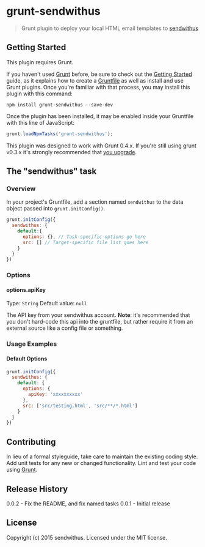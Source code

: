 # grunt-sendwithus

> Grunt plugin to deploy your local HTML email templates to [sendwithus](https://sendwithus.com)

## Getting Started
This plugin requires Grunt.

If you haven't used [Grunt](http://gruntjs.com/) before, be sure to check out the [Getting Started](http://gruntjs.com/getting-started) guide, as it explains how to create a [Gruntfile](http://gruntjs.com/sample-gruntfile) as well as install and use Grunt plugins. Once you're familiar with that process, you may install this plugin with this command:

```shell
npm install grunt-sendwithus --save-dev
```

Once the plugin has been installed, it may be enabled inside your Gruntfile with this line of JavaScript:

```js
grunt.loadNpmTasks('grunt-sendwithus');
```

This plugin was designed to work with Grunt 0.4.x. If you're still using grunt v0.3.x it's strongly recommended that [you upgrade](http://gruntjs.com/upgrading-from-0.3-to-0.4).

## The "sendwithus" task

### Overview
In your project's Gruntfile, add a section named `sendwithus` to the data object passed into `grunt.initConfig()`.

```js
grunt.initConfig({
  sendwithus: {
    default:{
      options: {}, // Task-specific options go here
      src: [] // Target-specific file list goes here
    }
  }
})
```

### Options

#### options.apiKey
Type: `String`
Default value: `null`

The API key from your sendwithus account. **Note**: it's recommended that you don't hard-code this api into the gruntfile, but rather require it from an external source like a config file or something.

### Usage Examples

#### Default Options

```js
grunt.initConfig({
  sendwithus: {
    default: {
      options: {
        apiKey: 'xxxxxxxxxx'  
      },
      src: ['src/testing.html', 'src/**/*.html']
    }
  }
})
```

## Contributing
In lieu of a formal styleguide, take care to maintain the existing coding style. Add unit tests for any new or changed functionality. Lint and test your code using [Grunt](http://gruntjs.com/).

## Release History
0.0.2 - Fix the README, and fix named tasks
0.0.1 - Initial release

## License
Copyright (c) 2015 sendwithus. Licensed under the MIT license.
